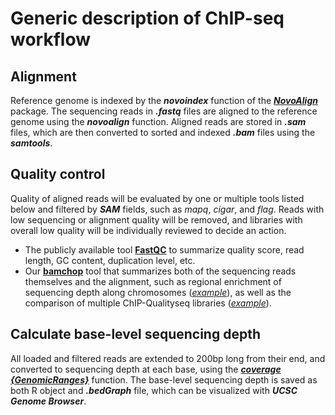 # Generic description of ChIP-seq workflow

## Alignment

Reference genome is indexed by the ***novoindex*** function of the [***NovoAlign***](http://www.novocraft.com/products/novoalign) package. The sequencing reads in ***.fastq*** files are aligned to the reference genome using the ***novoalign*** function. Aligned reads are stored in ***.sam*** files, which are then converted to sorted and indexed ***.bam*** files using the ***samtools***. 

## Quality control

Quality of aligned reads will be evaluated by one or multiple tools listed below and filtered by ***SAM*** fields, such as _mapq_, _cigar_, and _flag_. Reads with low sequencing or alignment quality will be removed, and libraries with overall low quality will be individually reviewed to decide an action.

  - The publicly available tool **[FastQC](https://www.bioinformatics.babraham.ac.uk/projects/fastqc/)** to summarize quality score, read length, GC content, duplication level, etc.
  - Our **[bamchop](https://bmcbioinformatics.biomedcentral.com/articles/10.1186/1471-2105-14-S11-S3)** tool that summarizes both of the sequencing reads themselves and the alignment, such as regional enrichment of sequencing depth along chromosomes (_[example](https://github.com/zhezhangsh/MyMethods/blob/master/examples/chipseq/bamchop_histone.pdf)_), as well as the comparison of multiple ChIP-Qualityseq libraries (_[example](https://github.com/zhezhangsh/MyMethods/blob/master/examples/chipseq/bamchop_multi.pdf)_). 

## Calculate base-level sequencing depth

All loaded and filtered reads are extended to 200bp long from their end, and converted to sequencing depth at each base, using the ***[coverage {GenomicRanges}](http://web.mit.edu/~r/current/arch/i386_linux26/lib/R/library/GenomicRanges/html/coverage-methods.html)*** function. The base-level sequencing depth is saved as both R object and ***.bedGraph*** file, which can be visualized with ***UCSC Genome Browser***.
